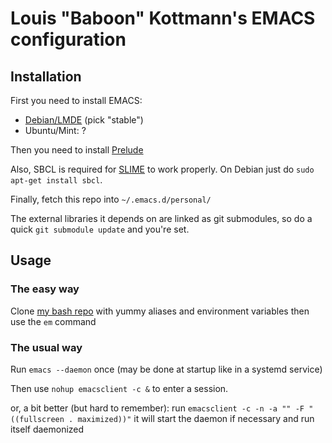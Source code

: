 # Louis "Baboon" Kottmann's EMACS configuration

## Installation

First you need to install EMACS:
* [Debian/LMDE](http://emacs.naquadah.org/) (pick "stable")
* Ubuntu/Mint: ?

Then you need to install [Prelude](https://github.com/bbatsov/prelude)

Also, SBCL is required for [SLIME](http://www.cliki.net/SLIME%20Features) to work properly. On Debian just do `sudo apt-get install sbcl`.

Finally, fetch this repo into `~/.emacs.d/personal/`

The external libraries it depends on are linked as git submodules, so do a quick `git submodule update` and you're set.

## Usage

### The easy way

Clone [my bash repo](https://bitbucket.org/louis_kottmann/bash) with yummy aliases and environment variables then use the `em` command

### The usual way

Run `emacs --daemon` once (may be done at startup like in a systemd service)

Then use `nohup emacsclient -c &` to enter a session.

or, a bit better (but hard to remember):
run `emacsclient -c -n -a "" -F "((fullscreen . maximized))"`
it will start the daemon if necessary and run itself daemonized

